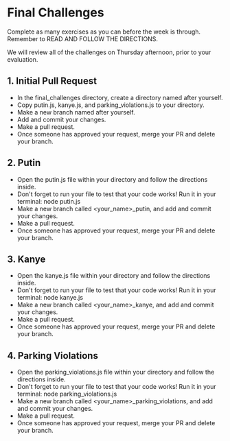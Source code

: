 # Final Challenges

Complete as many exercises as you can before the week is through. Remember to READ AND FOLLOW THE DIRECTIONS.

We will review all of the challenges on Thursday afternoon, prior to your evaluation.

## 1. Initial Pull Request
- In the final_challenges directory, create a directory named after yourself.
- Copy putin.js, kanye.js, and parking_violations.js to your directory.
- Make a new branch named after yourself.
- Add and commit your changes.
- Make a pull request.
- Once someone has approved your request, merge your PR and delete your branch.

## 2. Putin
- Open the putin.js file within your directory and follow the directions inside.
- Don't forget to run your file to test that your code works! Run it in your terminal: node putin.js
- Make a new branch called <your_name>_putin, and add and commit your changes.
- Make a pull request.
- Once someone has approved your request, merge your PR and delete your branch.

## 3. Kanye
- Open the kanye.js file within your directory and follow the directions inside.
- Don't forget to run your file to test that your code works! Run it in your terminal: node kanye.js
- Make a new branch called <your_name>_kanye, and add and commit your changes.
- Make a pull request.
- Once someone has approved your request, merge your PR and delete your branch.

## 4. Parking Violations
- Open the parking_violations.js file within your directory and follow the directions inside.
- Don't forget to run your file to test that your code works! Run it in your terminal: node parking_violations.js
- Make a new branch called <your_name>_parking_violations, and add and commit your changes.
- Make a pull request.
- Once someone has approved your request, merge your PR and delete your branch.
